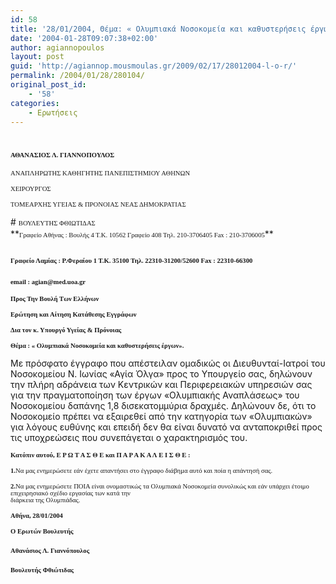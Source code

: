 ```yaml
---
id: 58
title: '28/01/2004, Θέμα: « Oλυμπιακά Νοσοκομεία και καθυστερήσεις έργων».'
date: '2004-01-28T09:07:38+02:00'
author: agiannopoulos
layout: post
guid: 'http://agiannop.mousmoulas.gr/2009/02/17/28012004-l-o-r/'
permalink: /2004/01/28/280104/
original_post_id:
    - '58'
categories:
    - Ερωτήσεις
---
```


# <span style="font-size:8pt;font-family:Tahoma;">ΑΘΑΝΑΣΙΟΣ Λ. ΓΙΑΝΝΟΠΟΥΛΟΣ</span>

<span style="font-size:8pt;font-family:Tahoma;">ΑΝΑΠΛΗΡΩΤΗΣ ΚΑΘΗΓΗΤΗΣ ΠΑΝΕΠΙΣΤΗΜΙΟΥ ΑΘΗΝΩΝ</span>

<span style="font-size:8pt;font-family:Tahoma;">ΧΕΙΡΟΥΡΓΟΣ</span>

<span style="font-size:8pt;font-family:Tahoma;">ΤΟΜΕΑΡΧΗΣ ΥΓΕΙΑΣ &amp; ΠΡΟΝΟΙΑΣ ΝΕΑΣ ΔΗΜΟΚΡΑΤΙΑΣ</span>

<div style="padding:0 0 1pt;border:medium medium 1pt none none solid -moz-use-text-color -moz-use-text-color windowtext;"># <span style="font-size:8pt;font-family:Tahoma;">ΒΟΥΛΕΥΤΗΣ ΦΘΙΩΤΙΔΑΣ</span>

</div>**<span style="font-size:8pt;font-family:Tahoma;">Γραφείο Αθήνας : Βουλής 4 Τ.Κ. 10562 Γραφείο 408 Τηλ. 210-3706405 Fax : 210-3706005</span>**

## <span style="font-size:8pt;font-family:Tahoma;">Γραφείο Λαμίας : Ρ.Φεραίου 1 Τ.Κ. 35100 Τηλ. 22310-31200/52600 </span><span style="font-size:8pt;font-family:Tahoma;">Fax</span><span style="font-size:8pt;font-family:Tahoma;"> : 22310-66300</span>

### <span style="font-size:8pt;font-family:Tahoma;">email</span><span style="font-size:8pt;font-family:Tahoma;"> : </span><span style="font-size:8pt;font-family:Tahoma;">agian</span><span style="font-size:8pt;font-family:Tahoma;">@</span><span style="font-size:8pt;font-family:Tahoma;">med</span><span style="font-size:8pt;font-family:Tahoma;">.</span><span style="font-size:8pt;font-family:Tahoma;">uoa</span><span style="font-size:8pt;font-family:Tahoma;">.</span><span style="font-size:8pt;font-family:Tahoma;">gr</span><span style="font-size:8pt;font-family:Tahoma;"></span>

**<span style="font-size:8pt;font-family:Tahoma;"> </span>**

**<span style="font-size:8pt;font-family:Tahoma;">Προς Την Βουλή Των Ελλήνων</span>**

**<span style="font-size:8pt;font-family:Tahoma;">Ερώτηση και Αίτηση Κατάθεσης Εγγράφων</span>**

**<span style="font-size:8pt;font-family:Tahoma;">Δια τον κ. Υπουργό Υγείας &amp; Πρόνοιας</span>**

**<span style="font-size:8pt;font-family:Tahoma;">Θέμα : « Oλυμπιακά Νοσοκομεία και καθυστερήσεις έργων».</span>**

<span style="font-size:8pt;font-family:Tahoma;"></span>

Με πρόσφατο έγγραφο που απέστειλαν ομαδικώς οι Διευθυνταί-Ιατροί του Νοσοκομείου Ν. Ιωνίας «Αγία Όλγα» προς το Υπουργείο σας, δηλώνουν την πλήρη αδράνεια των Κεντρικών και Περιφερειακών υπηρεσιών σας για την πραγματοποίηση των έργων «Ολυμπιακής Αναπλάσεως» του Νοσοκομείου δαπάνης 1,8 δισεκατομμύρια δραχμές. Δηλώνουν δε, ότι το Νοσοκομείο πρέπει να εξαιρεθεί από την κατηγορία των «Ολυμπιακών» για λόγους ευθύνης και επειδή δεν θα είναι δυνατό να ανταποκριθεί προς τις υποχρεώσεις που συνεπάγεται ο χαρακτηρισμός του.

**<span style="font-size:8pt;font-family:Tahoma;">Κατόπιν αυτού, Ε Ρ Ω Τ Α Σ Θ Ε και Π Α Ρ Α Κ Α Λ Ε Ι Σ Θ Ε :</span>**

**<span style="font-size:8pt;font-family:Tahoma;">1.</span>**<span style="font-size:8pt;font-family:Tahoma;">Nα μας ενημερώσετε εάν έχετε απαντήσει στο έγγραφο διάβημα αυτό και ποία η απάντησή σας.</span>

**<span style="font-size:8pt;font-family:Tahoma;">2.</span>**<span style="font-size:8pt;font-family:Tahoma;">Να μας ενημερώσετε ΠΟΙΑ είναι ονομαστικώς τα Ολυμπιακά Νοσοκομεία συνολικώς και εάν υπάρχει έτοιμο επιχειρησιακό σχέδιο εργασίας των κατά την  
διάρκεια της Ολυμπιάδας.</span>

**<span style="font-size:8pt;font-family:Tahoma;"> </span>**

**<span style="font-size:8pt;font-family:Tahoma;">A</span><span style="font-size:8pt;font-family:Tahoma;">θήνα, </span><span style="font-size:8pt;font-family:Tahoma;">2</span><span style="font-size:8pt;font-family:Tahoma;">8/</span><span style="font-size:8pt;font-family:Tahoma;">01/2004</span><span style="font-size:8pt;font-family:Tahoma;"></span>**

**<span style="font-size:8pt;font-family:Tahoma;">Ο Ερωτών Βουλευτής</span>**

#### <span style="font-size:8pt;font-family:Tahoma;"></span>

#### <span style="font-size:8pt;font-family:Tahoma;">Αθανάσιος Λ. Γιαννόπουλος</span>**<span style="font-size:8pt;font-family:Tahoma;"></span>**

#### **<span style="font-size:8pt;font-family:Tahoma;">Βουλευτής Φθιώτιδας</span>**